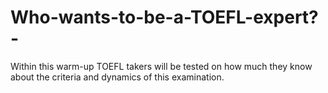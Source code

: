 # Who-wants-to-be-a-TOEFL-expert?-
Within this warm-up TOEFL takers will be tested on how much they know about the criteria and dynamics of this examination. 
